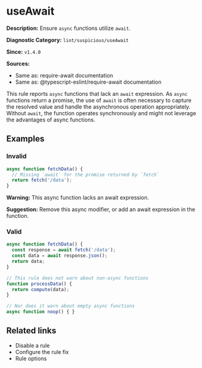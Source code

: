 # useAwait

**Description:** Ensure `async` functions utilize `await`.

**Diagnostic Category:** `lint/suspicious/useAwait`

**Since:** `v1.4.0`

**Sources:**
- Same as: require-await documentation
- Same as: @typescript-eslint/require-await documentation

This rule reports `async` functions that lack an `await` expression. As `async` functions return a promise, the use of `await` is often necessary to capture the resolved value and handle the asynchronous operation appropriately. Without `await`, the function operates synchronously and might not leverage the advantages of async functions.

## Examples

### Invalid

```js
async function fetchData() {
  // Missing `await` for the promise returned by `fetch`
  return fetch('/data');
}
```

**Warning:**
This async function lacks an await expression.

**Suggestion:**
Remove this async modifier, or add an await expression in the function.

### Valid

```js
async function fetchData() {
  const response = await fetch('/data');
  const data = await response.json();
  return data;
}

// This rule does not warn about non-async functions
function processData() {
  return compute(data);
}

// Nor does it warn about empty async functions
async function noop() { }
```

## Related links

- Disable a rule
- Configure the rule fix
- Rule options